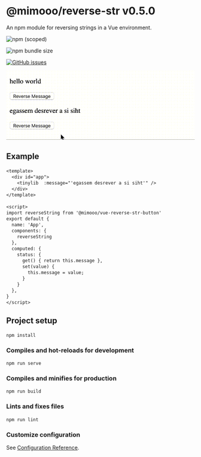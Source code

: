 # @mimooo/reverse-str v0.5.0
An npm module for reversing strings in a Vue environment.

![npm (scoped)](https://img.shields.io/npm/v/@mimooo/tinylib)

![npm bundle size](https://img.shields.io/bundlephobia/min/@mimooo/tinylib)

[![GitHub issues](https://img.shields.io/github/issues/maryamtb/tinylib)](https://github.com/maryamtb/tinylib/issues)

![tinylib demo](demo/lib-tester.gif)

## Example
```
<template>
  <div id="app">
    <tinylib  :message="'egassem desrever a si siht'" />
  </div>
</template>

<script>
import reverseString from '@mimooo/vue-reverse-str-button'
export default {
  name: 'App',
  components: {
    reverseString
  },
  computed: {
    status: {
      get() { return this.message },
      set(value) {
        this.message = value;
      }
    }
  },
}
</script>
```

## Project setup
```
npm install
```

### Compiles and hot-reloads for development
```
npm run serve
```

### Compiles and minifies for production
```
npm run build
```

### Lints and fixes files
```
npm run lint
```

### Customize configuration
See [Configuration Reference](https://cli.vuejs.org/config/).
